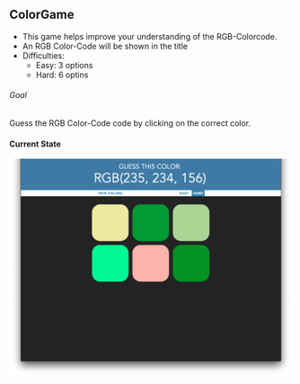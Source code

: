 ## ColorGame

- This game helps improve your understanding of the RGB-Colorcode.
- An RGB Color-Code will be shown in the title
- Difficulties:
    - Easy: 3 options
    - Hard: 6 optins

###### Goal

Guess the RGB Color-Code code by clicking on the correct color.


#### Current State

![](images/screenshot.png)


